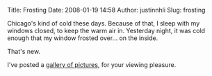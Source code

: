 Title: Frosting
Date: 2008-01-19 14:58
Author: justinnhli
Slug: frosting

Chicago's kind of cold these days. Because of that, I sleep with my
windows closed, to keep the warm air in. Yesterday night, it was cold
enough that my window frosted over... on the inside.

That's new.

I've posted a [gallery of
pictures](http://picasaweb.google.com/justinnhli/IcyWindow), for your
viewing pleasure.


